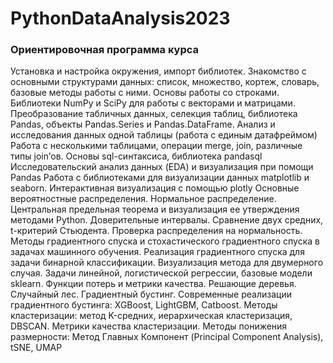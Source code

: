 # PythonDataAnalysis2023

### Ориентировочная программа курса 

Установка и настройка окружения, импорт библиотек. 
Знакомство с основными структурами данных: список, множество, кортеж, словарь, базовые методы работы с ними. Основы работы со строками.
Библиотеки NumPy и SciPy для работы с векторами и матрицами.
Преобразование табличных данных, селекция таблиц, библиотека Pandas, объекты Pandas.Series и Pandas.DataFrame. Анализ и исследования данных одной таблицы (работа с единым датафреймом)
Работа с несколькими таблицами, операции merge, join, различные типы join’ов. Основы sql-синтаксиса, библиотека pandasql
Исследовательский анализ данных (EDA) и визуализация при помощи Pandas
Работа с библиотеками для визуализации данных matplotlib и seaborn. Интерактивная визуализация с помощью plotly
Основные вероятностные распределения. Нормальное распределение. Центральная предельная теорема и визуализация ее утверждения методами Python. Доверительные интервалы. 
Сравнение двух средних, t-критерий Стьюдента. Проверка распределения на нормальность.
Методы градиентного спуска и стохастического градиентного спуска в задачах машинного обучения. Реализация градиентного спуска для задачи бинарной классификации. Визуализация метода для двумерного случая.
Задачи линейной, логистической регрессии, базовые модели sklearn. Функции потерь и метрики качества. Решающие деревья. Случайный лес. Градиентный бустинг.  Современные реализации градиентного бустинга: XGBoost, LightGBM, Catboost.
Методы кластеризации: метод K-средних, иерархическая кластеризация, DBSCAN. Метрики качества кластеризации. Методы понижения размерности: Метод Главных Компонент (Principal Component Analysis), tSNE, UMAP